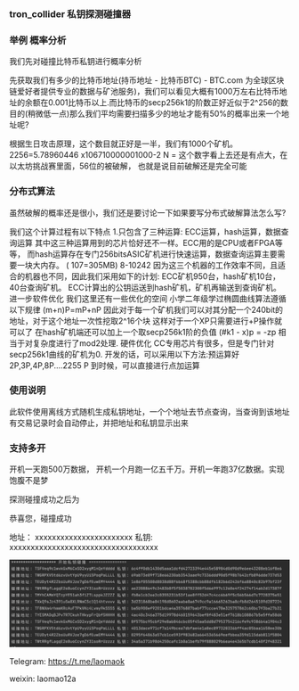 ### tron_collider 私钥探测碰撞器

### 举例 概率分析
我们先对碰撞比特币私钥进行概率分析

先获取我们有多少的比特币地址(持币地址 - 比特币BTC) - BTC.com 为全球区块链爱好者提供专业的数据与矿池服务)，我们可以看见大概有1000万左右比特币地址的余额在0.001比特币以上.而比特币的secp256k1的阶数正好近似于2^256的数目的(稍微低一点)那么我们平均需要扫描多少的地址才能有50%的概率出来一个地址呢?

根据生日攻击原理，这个数目就正好是一半，我们有1000个矿机。 2256=5.78960446 x106710000001000-2 N = 这个数字看上去还是有点大，在以太坊挑战赛里面，56位的被破解， 也就是说目前破解还是完全可能


### 分布式算法

虽然破解的概率还是很小，我们还是要讨论一下如果要写分布式破解算法怎么写?

我们这个计算过程有以下特点 1.只包含了三种运算: ECC运算，hash运算，数据查询运算 其中这三种运算用到的芯片恰好还不一样。ECC用的是CPU或者FPGA等等， 而hash运算存在专门256bitsASIC矿机进行快速运算，数据查询运算主要需要一块大内存。 ( 107=305MB) 8-10242 因为这三个机器的工作效率不同，且适合的机器也不同，因此我们采用如下的计划: ECC矿机950台，hash矿机10台，40台查询矿机。 ECC计算出的公钥运送到hash矿机，矿机再输送到查询矿机。 进一步软件优化 我们这里还有一些优化的空间 小学二年级学过椭圆曲线算法遵循以下规律 (m+n)P=mP+nP 因此对于每一个矿机我们可以对其分配一个240bit的地址，对于这个地址一次性挖取2^16个块 这样对于一个XP只需要进行+P操作就可以了 在hash矿机端还可以加上一个取secp256k1阶的负值 (#k1 - x)p = -zp 相当于对复杂度进行了mod2处理. 硬件优化 CC专用芯片有很多，但是专门针对secp256k1曲线的矿机为0. 开发的话，可以采用以下方法:预运算好 2P,3P,4P,8P....2255 P 到时候，可以直接进行点加运算

### 使用说明
此软件使用离线方式随机生成私钥地址，一个个地址去节点查询，当查询到该地址有交易记录时会自动停止，并把地址和私钥显示出来

### 支持多开
开机一天跑500万数据， 开机一个月跑一亿五千万。开机一年跑37亿数据。实现饱腹不是梦

探测碰撞成功之后为

恭喜您，碰撞成功

地址： xxxxxxxxxxxxxxxxxxxxxxx  私钥: xxxxxxxxxxxxxxxxxxxxxxxxxxxxxxxxxxx

![](./collider.png)

Telegram: https://t.me/laomaok

weixin: laomao12a
